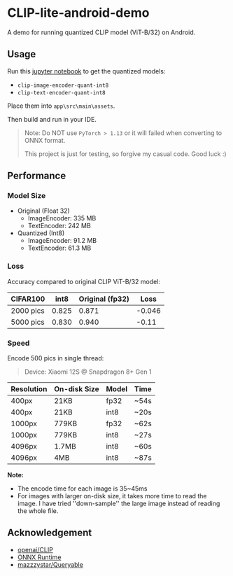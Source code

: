 # CLIP-lite-android-demo

A demo for running quantized CLIP model (ViT-B/32) on Android.

## Usage

Run this [jupyter notebook](https://colab.research.google.com/drive/1bW1aMg0er1T4aOcU5pCNYVgmVzBJ4-x4#scrollTo=hPscj2wlZlHb) to get the quantized models:

-  `clip-image-encoder-quant-int8`
- `clip-text-encoder-quant-int8`

Place them into `app\src\main\assets`.

Then build and run in your IDE.



> Note: Do NOT use `PyTorch > 1.13` or it will failed when converting to ONNX format.
>
> This project is just for testing, so forgive my casual code. Good luck :)



## Performance

### Model Size

- Original (Float 32)
  - ImageEncoder: 335 MB
  - TextEncoder: 242 MB
- Quantized (Int8)
  - ImageEncoder: 91.2 MB
  - TextEncoder: 61.3 MB



### Loss

Accuracy compared to original CLIP ViT-B/32 model:

| CIFAR100  | int8  | Original (fp32) | Loss   |
| --------- | ----- | --------------- | ------ |
| 2000 pics | 0.825 | 0.871           | -0.046 |
| 5000 pics | 0.830 | 0.940           | -0.11  |

### Speed

Encode 500 pics in single thread:

> Device: Xiaomi 12S @ Snapdragon 8+ Gen 1

| Resolution | On-disk Size | Model | Time |
| ---------- | ------------ | ----- | ---- |
| 400px      | 21KB         | fp32  | ~54s |
| 400px      | 21KB         | int8  | ~20s |
| 1000px     | 779KB        | fp32  | ~62s |
| 1000px     | 779KB        | int8  | ~27s |
| 4096px     | 1.7MB        | int8  | ~60s |
| 4096px     | 4MB          | int8  | ~87s |

**Note:**

- The encode time for each image is 35~45ms
- For images with larger on-disk size, it takes more time to read the image. I have tried ''down-sample'' the large image instead of reading the whole file.



## Acknowledgement

- [openai/CLIP](https://github.com/openai/CLIP)
- [ONNX Runtime](https://onnxruntime.ai/)
- [mazzzystar/Queryable](https://github.com/mazzzystar/Queryable)

